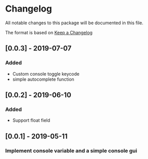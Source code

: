 # Changelog
All notable changes to this package will be documented in this file.

The format is based on [Keep a Changelog](http://keepachangelog.com/en/1.0.0/)

## [0.0.3] - 2019-07-07
### Added
- Custom console toggle keycode
- simple autocomplete function

## [0.0.2] - 2019-06-10
### Added
- Support float field

## [0.0.1] - 2019-05-11
### Implement console variable and a simple console gui
